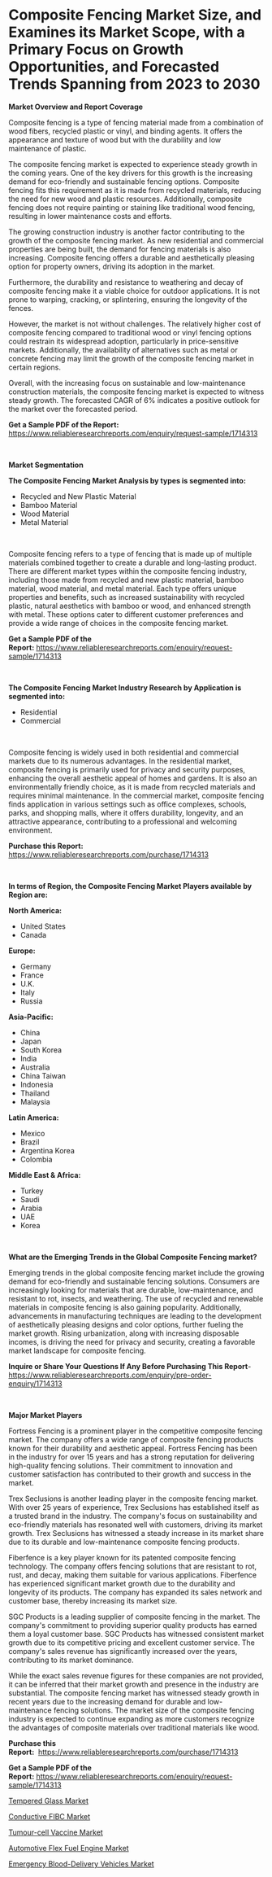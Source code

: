 <p><h1>Composite Fencing Market Size, and Examines its Market Scope, with a Primary Focus on Growth Opportunities, and Forecasted Trends Spanning from 2023 to 2030</h1></p><p><strong>Market Overview and Report Coverage</strong></p>
<p><p>Composite fencing is a type of fencing material made from a combination of wood fibers, recycled plastic or vinyl, and binding agents. It offers the appearance and texture of wood but with the durability and low maintenance of plastic.</p><p>The composite fencing market is expected to experience steady growth in the coming years. One of the key drivers for this growth is the increasing demand for eco-friendly and sustainable fencing options. Composite fencing fits this requirement as it is made from recycled materials, reducing the need for new wood and plastic resources. Additionally, composite fencing does not require painting or staining like traditional wood fencing, resulting in lower maintenance costs and efforts.</p><p>The growing construction industry is another factor contributing to the growth of the composite fencing market. As new residential and commercial properties are being built, the demand for fencing materials is also increasing. Composite fencing offers a durable and aesthetically pleasing option for property owners, driving its adoption in the market.</p><p>Furthermore, the durability and resistance to weathering and decay of composite fencing make it a viable choice for outdoor applications. It is not prone to warping, cracking, or splintering, ensuring the longevity of the fences.</p><p>However, the market is not without challenges. The relatively higher cost of composite fencing compared to traditional wood or vinyl fencing options could restrain its widespread adoption, particularly in price-sensitive markets. Additionally, the availability of alternatives such as metal or concrete fencing may limit the growth of the composite fencing market in certain regions.</p><p>Overall, with the increasing focus on sustainable and low-maintenance construction materials, the composite fencing market is expected to witness steady growth. The forecasted CAGR of 6% indicates a positive outlook for the market over the forecasted period.</p></p>
<p><strong>Get a Sample PDF of the Report:</strong> <a href="https://www.reliableresearchreports.com/enquiry/request-sample/1714313">https://www.reliableresearchreports.com/enquiry/request-sample/1714313</a></p>
<p>&nbsp;</p>
<p><strong>Market Segmentation</strong></p>
<p><strong>The Composite Fencing Market Analysis by types is segmented into:</strong></p>
<p><ul><li>Recycled and New Plastic Material</li><li>Bamboo Material</li><li>Wood Material</li><li>Metal Material</li></ul></p>
<p>&nbsp;</p>
<p><p>Composite fencing refers to a type of fencing that is made up of multiple materials combined together to create a durable and long-lasting product. There are different market types within the composite fencing industry, including those made from recycled and new plastic material, bamboo material, wood material, and metal material. Each type offers unique properties and benefits, such as increased sustainability with recycled plastic, natural aesthetics with bamboo or wood, and enhanced strength with metal. These options cater to different customer preferences and provide a wide range of choices in the composite fencing market.</p></p>
<p><strong>Get a Sample PDF of the Report:</strong>&nbsp;<a href="https://www.reliableresearchreports.com/enquiry/request-sample/1714313">https://www.reliableresearchreports.com/enquiry/request-sample/1714313</a></p>
<p>&nbsp;</p>
<p><strong>The Composite Fencing Market Industry Research by Application is segmented into:</strong></p>
<p><ul><li>Residential</li><li>Commercial</li></ul></p>
<p>&nbsp;</p>
<p><p>Composite fencing is widely used in both residential and commercial markets due to its numerous advantages. In the residential market, composite fencing is primarily used for privacy and security purposes, enhancing the overall aesthetic appeal of homes and gardens. It is also an environmentally friendly choice, as it is made from recycled materials and requires minimal maintenance. In the commercial market, composite fencing finds application in various settings such as office complexes, schools, parks, and shopping malls, where it offers durability, longevity, and an attractive appearance, contributing to a professional and welcoming environment.</p></p>
<p><strong>Purchase this Report:</strong>&nbsp; <a href="https://www.reliableresearchreports.com/purchase/1714313">https://www.reliableresearchreports.com/purchase/1714313</a></p>
<p>&nbsp;</p>
<p><strong>In terms of Region, the Composite Fencing Market Players available by Region are:</strong></p>
<p>
    <p> <strong> North America: </strong>
        <ul>
            <li>United States</li>
            <li>Canada</li>
        </ul>
        </p> 
    <p> <strong> Europe: </strong>
        <ul>
            <li>Germany</li>
            <li>France</li>
            <li>U.K.</li>
            <li>Italy</li>
            <li>Russia</li>
        </ul>
        </p> 
    <p> <strong> Asia-Pacific: </strong>
        <ul>
            <li>China</li>
            <li>Japan</li>
            <li>South Korea</li>
            <li>India</li>
            <li>Australia</li>
            <li>China Taiwan</li>
            <li>Indonesia</li>
            <li>Thailand</li>
            <li>Malaysia</li>
        </ul>
        </p> 
    <p> <strong> Latin America: </strong>
        <ul>
            <li>Mexico</li>
            <li>Brazil</li>
            <li>Argentina Korea</li>
            <li>Colombia</li>
        </ul>
        </p> 
    <p> <strong> Middle East & Africa: </strong>
        <ul>
            <li>Turkey</li>
            <li>Saudi</li>
            <li>Arabia</li>
            <li>UAE</li>
            <li>Korea</li>
        </ul>
    </p>
    </p>
<p>&nbsp;</p>
<p><strong>What are the Emerging Trends in the Global Composite Fencing market?</strong></p>
<p><p>Emerging trends in the global composite fencing market include the growing demand for eco-friendly and sustainable fencing solutions. Consumers are increasingly looking for materials that are durable, low-maintenance, and resistant to rot, insects, and weathering. The use of recycled and renewable materials in composite fencing is also gaining popularity. Additionally, advancements in manufacturing techniques are leading to the development of aesthetically pleasing designs and color options, further fueling the market growth. Rising urbanization, along with increasing disposable incomes, is driving the need for privacy and security, creating a favorable market landscape for composite fencing.</p></p>
<p><strong>Inquire or Share Your Questions If Any Before Purchasing This Report</strong>- <a href="https://www.reliableresearchreports.com/enquiry/pre-order-enquiry/1714313">https://www.reliableresearchreports.com/enquiry/pre-order-enquiry/1714313</a></p>
<p>&nbsp;</p>
<p><strong>Major Market Players</strong></p>
<p><p>Fortress Fencing is a prominent player in the competitive composite fencing market. The company offers a wide range of composite fencing products known for their durability and aesthetic appeal. Fortress Fencing has been in the industry for over 15 years and has a strong reputation for delivering high-quality fencing solutions. Their commitment to innovation and customer satisfaction has contributed to their growth and success in the market.</p><p>Trex Seclusions is another leading player in the composite fencing market. With over 25 years of experience, Trex Seclusions has established itself as a trusted brand in the industry. The company's focus on sustainability and eco-friendly materials has resonated well with customers, driving its market growth. Trex Seclusions has witnessed a steady increase in its market share due to its durable and low-maintenance composite fencing products.</p><p>Fiberfence is a key player known for its patented composite fencing technology. The company offers fencing solutions that are resistant to rot, rust, and decay, making them suitable for various applications. Fiberfence has experienced significant market growth due to the durability and longevity of its products. The company has expanded its sales network and customer base, thereby increasing its market size.</p><p>SGC Products is a leading supplier of composite fencing in the market. The company's commitment to providing superior quality products has earned them a loyal customer base. SGC Products has witnessed consistent market growth due to its competitive pricing and excellent customer service. The company's sales revenue has significantly increased over the years, contributing to its market dominance.</p><p>While the exact sales revenue figures for these companies are not provided, it can be inferred that their market growth and presence in the industry are substantial. The composite fencing market has witnessed steady growth in recent years due to the increasing demand for durable and low-maintenance fencing solutions. The market size of the composite fencing industry is expected to continue expanding as more customers recognize the advantages of composite materials over traditional materials like wood.</p></p>
<p><strong>Purchase this Report:</strong>&nbsp;&nbsp;<a href="https://www.reliableresearchreports.com/purchase/1714313">https://www.reliableresearchreports.com/purchase/1714313</a></p>
<p></p>
<p><strong>Get a Sample PDF of the Report:</strong>&nbsp;<a href="https://www.reliableresearchreports.com/enquiry/request-sample/1714313">https://www.reliableresearchreports.com/enquiry/request-sample/1714313</a></p>
<p><p><a href="https://www.linkedin.com/pulse/tempered-glass-market-size-2023-2030-global-industrial-analysis-ptxnc/">Tempered Glass Market</a></p><p><a href="https://medium.com/@raymondgray765/conductive-fibc-market-analysis-and-sze-forecasted-for-period-from-2023-to-2030-0315c5b6a619">Conductive FIBC Market</a></p><p><a href="https://medium.com/@jamesday5g/tumour-cell-vaccine-market-size-reveals-the-best-marketing-channels-in-global-industry-ec502226177b">Tumour-cell Vaccine Market</a></p><p><a href="https://github.com/kuntayevaz/Market-Research-Report-List-1/blob/main/automotive-flex-fuel-engine-market.md">Automotive Flex Fuel Engine Market</a></p><p><a href="https://github.com/Krish2023na/Market-Research-Report-List-1/blob/main/emergency-blood-delivery-vehicles-market.md">Emergency Blood-Delivery Vehicles Market</a></p></p>